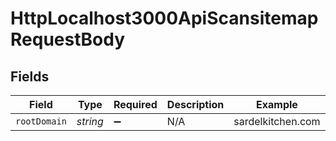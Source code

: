 # HttpLocalhost3000ApiScansitemapRequestBody


## Fields

| Field              | Type               | Required           | Description        | Example            |
| ------------------ | ------------------ | ------------------ | ------------------ | ------------------ |
| `rootDomain`       | *string*           | :heavy_minus_sign: | N/A                | sardelkitchen.com  |